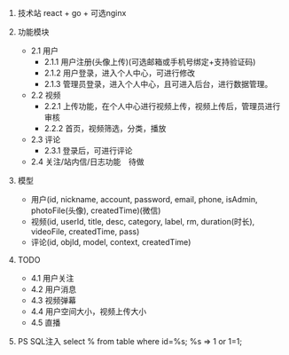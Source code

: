 1. 技术站 react + go + 可选nginx

2. 功能模块
    - 2.1 用户
        - 2.1.1 用户注册(头像上传)(可选邮箱或手机号绑定+支持验证码)                
        - 2.1.2 用户登录，进入个人中心，可进行修改
        - 2.1.3 管理员登录，进入个人中心，且可进入后台，进行数据管理。
    - 2.2 视频
        - 2.2.1 上传功能，在个人中心进行视频上传，视频上传后，管理员进行审核
        - 2.2.2 首页，视频筛选，分类，播放
    - 2.3 评论
        - 2.3.1 登录后，可进行评论
    - 2.4 关注/站内信/日志功能　待做

3. 模型
    - 用户(id, nickname, account, password, email, phone, isAdmin, photoFile(头像), createdTime)(微信)
    - 视频(id, userId, title, desc, category, label, rm, duration(时长), videoFile, createdTime, pass)
    - 评论(id, objId, model, context, createdTime)            

4. TODO
    - 4.1 用户关注
    - 4.2 用户消息
    - 4.3 视频弹幕
    - 4.4 用户空间大小，视频上传大小
    - 4.5 直播
5. PS
    SQL注入 select % from table where id=%s; %s => 1 or 1=1;